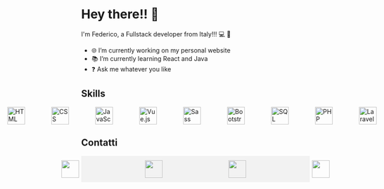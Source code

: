# Hey there!! 👋

I'm Federico, a Fullstack developer from Italy!!! 💻 🚀

- 🌐 I’m currently working on my personal website
- 📚 I’m currently learning React and Java
- ❓ Ask me whatever you like

## Skills

<div style="display: flex; align-items: center; justify-content: center; gap: 20px">
  <img src="https://img.icons8.com/color/30/000000/html-5.png" alt="HTML" style="width: 40px; margin-inline: 20px;"/>
  <img src="https://img.icons8.com/color/30/000000/css3.png" alt="CSS" style="width: 40px; margin-inline: 20px;"/>
  <img src="https://img.icons8.com/color/30/000000/javascript.png" alt="JavaScript" style="width: 40px; margin-inline: 20px;"/>
  <img src="https://img.icons8.com/color/30/000000/vue-js.png" alt="Vue.js" style="width: 40px; margin-inline: 20px;"/>
  <img src="https://img.icons8.com/color/30/000000/sass.png" alt="Sass" style="width: 40px; margin-inline: 20px;"/>
  <img src="https://img.icons8.com/color/30/000000/bootstrap.png" alt="Bootstrap" style="width: 40px; margin-inline: 20px;"/>
  <img src="https://img.icons8.com/color/30/000000/sql.png" alt="SQL" style="width: 40px; margin-inline: 20px;"/>
  <img src="https://img.icons8.com/officel/30/000000/php-logo.png" alt="PHP" style="width: 40px; margin-inline: 20px;"/>
  <img src="https://cdn4.iconfinder.com/data/icons/logos-and-brands/512/194_Laravel_logo_logos-256.png" alt="Laravel" style="width: 40px; margin-inline: 20px;"/>
</div>

## Contatti

  <div style="background-color: #f2f2f2; padding: 10px; width:500px; display: flex; justify-content: center; gap: 50px;">
            <a href="mailto:federicocet@gmail.com" style="margin-inline: 50px;">
                <img src="https://cdn2.iconfinder.com/data/icons/social-media-2259/512/gmail-256.png"
                    style="width: 40px;" />
            </a>
            <a href="https://www.linkedin.com/in/federico-ceteroni-dev" style="margin-inline: 50px;">
                <img src="https://cdn4.iconfinder.com/data/icons/socialcones/508/LinkedIn-256.png"
                    style=" width: 40px;" />
            </a>
            <a href="https://www.instagram.com/fedekh_/" style="margin-inline: 50px;">
                <img src="https://cdn3.iconfinder.com/data/icons/2018-social-media-logotypes/1000/2018_social_media_popular_app_logo_instagram-512.png"
                    style="width: 40px;" />
            </a>
            <a href="https://ornate-frangollo-e1a120.netlify.app/" style="margin-inline: 50px;">
                <img src="https://cdn4.iconfinder.com/data/icons/Milanioom_Icon_set/PNG/PC.png"
                    style="width: 40px; " />
            </a>
    </div>
     
      
      



